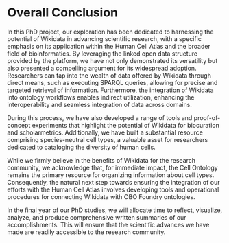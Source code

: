 
# Overall Conclusion 



In this PhD project, our exploration has been dedicated to harnessing the potential of Wikidata in advancing scientific research, with a specific emphasis on its application within the Human Cell Atlas and the broader field of bioinformatics.
By leveraging the linked open data structure provided by the platform, we have not only demonstrated its versatility but also presented a compelling argument for its widespread adoption. 
Researchers can tap into the wealth of data offered by Wikidata through direct means, such as executing SPARQL queries, allowing for precise and targeted retrieval of information. 
Furthermore, the integration of Wikidata into ontology workflows enables indirect utilization, enhancing the interoperability and seamless integration of data across domains.

During this process, we have also developed a range of tools and proof-of-concept experiments that highlight the potential of Wikidata for biocuration and scholarmetrics. 
Additionally, we have built a substantial resource comprising species-neutral cell types, a valuable asset for researchers dedicated to cataloging the diversity of human cells.

While we firmly believe in the benefits of Wikidata for the research community, we acknowledge that, for immediate impact, the Cell Ontology remains the primary resource for organizing information about cell types.
Consequently, the natural next step towards ensuring the integration of our efforts with the Human Cell Atlas involves developing tools and operational procedures for connecting Wikidata with OBO Foundry ontologies.

In the final year of our PhD studies, we will allocate time to reflect, visualize, analyze, and produce comprehensive written summaries of our accomplishments. 
This will ensure that the scientific advances we have made are readily accessible to the research community.

